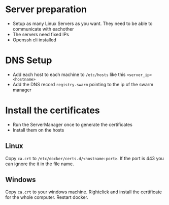 # Server preparation
- Setup as many Linux Servers as you want. They need to be able to communicate with eachother
- The servers need fixed IPs
- Openssh cli installed

# DNS Setup
- Add each host to each machine to `/etc/hosts` like this `<server_ip>  <hostname>`
- Add the DNS record `registry.swarm` pointing to the ip of the swarm manager

# Install the certificates
- Run the ServerManager once to generate the certificates
- Install them on the hosts

## Linux
Copy `ca.crt` to `/etc/docker/certs.d/<hostname:port>`.
If the port is 443 you can ignore the it in the file name.

## Windows
Copy `ca.crt` to your windows machine. Rightclick and install the certificate for the whole computer. Restart docker.
